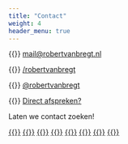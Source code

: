 ```yaml
---
title: "Contact"
weight: 4
header_menu: true
---
```


{{<icon class="fa fa-envelope">}}&nbsp;[mail@robertvanbregt.nl](mailto:mail@robertvanbregt.nl)

{{<icon class="fa fa-linkedin">}}&nbsp;[/robertvanbregt](https://linkedin.com/in/robertvanbregt)

{{<icon class="fa fa-twitter">}}&nbsp;[@robertvanbregt](https://twitter.com/robertvanbregt)

{{<icon class="fa fa-calendar">}}&nbsp;[Direct afspreken?](/afspreken)

Laten we contact zoeken!

[{{<icon class="fa fa-github">}}](https://github.com/metbril)
[{{<icon class="fa fa-gitlab">}}](https://gitlab.com/metbril)
[{{<icon class="fa fa-medium">}}](https://medium.com/@metbril)
[{{<icon class="fa fa-get-pocket">}}](https://getpocket.com/@metbril)
[{{<icon class="fa fa-skype">}}](skype://robertvanbregt)
[{{<icon class="fa fa-trello">}}](https://trello.com/metbril)
[{{<icon class="fa fa-address-card">}}](/assets/robertvanbregt.vcf)
[{{<icon class="fa fa-key">}}](/assets/robertvanbregt-protonmail-com-public.asc)
